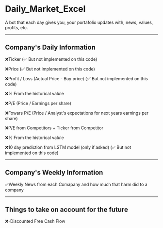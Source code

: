 # Daily_Market_Excel
A bot that each day gives you, your portafolio updates with, news, values, profits, etc.

---

## Company's Daily Information 
❌Ticker (✅ But not implemented on this code)

❌Price (✅ But not implemented on this code)

❌Profit / Loss (Actual Price - Buy price) (✅ But not implemented on this code)

❌% From the historical valule 


❌P/E (Price / Earnings per share)

❌Fowars P/E (Price / Analyst's expectations for next years earnings per share)

❌P/E from Competitors + Ticker from Competitor 

❌% From the historical valule

❌10 day prediction from LSTM model (only if asked) (✅ But not implemented on this code)

---

## Company's Weekly Information
✅Weekly News from each Comapany and how much that harm did to a company 

---

## Things to take on account for the future
❌-Discounted Free Cash Flow
